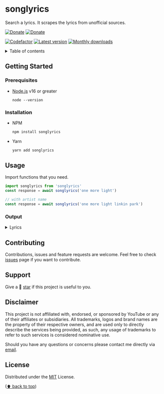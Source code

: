 <!-- URLs  -->

[repo]: https://github.com/vookav2/songlyrics
[issues]: https://github.com/vookav2/songlyrics/issues
[nodejs]: https://nodejs.org/
[codefactor]: https://www.codefactor.io/repository/github/vookav2/songlyrics
[npm]: https://www.npmjs.com/package/songlyrics
[versions]: https://www.npmjs.com/package/songlyrics?activeTab=versions
[buymeacoffee]: https://www.buymeacoffee.com/daphinokio
[saweria]: https://saweria.co/daphino
[mailto]: mailto:davinomoehdanino@gmail.com

# songlyrics

Search a lyrics. It scrapes the lyrics from unofficial sources.

[![Donate](https://img.shields.io/badge/donate-30363D?style=for-the-badge&logo=GitHub-Sponsors&logoColor=#white)][buymeacoffee]
[![Donate](https://img.shields.io/badge/SAWERIA-faae2b?style=for-the-badge&logo=GitHub-Sponsors&logoColor=#white)][saweria]

[![Codefactor](https://www.codefactor.io/repository/github/vookav2/songlyrics/badge)][codefactor]
[![Latest version](https://img.shields.io/npm/v/songlyrics?color=%2335C757)][versions]
[![Monthly downloads](https://img.shields.io/npm/dm/songlyrics)][npm]

<details>
  <summary>Table of contents</summary>
  <ol>
     <li>
       <a href="#getting-started">Getting Started</a>
       <ul>
         <li>
           <a href="#prerequisites">Prerequisites</a>
         </li>
         <li>
           <a href="#installation">Installation</a>
         </li>
       </ul>
     </li>
    <li>
       <a href="#usage">Usage</a>
       <ul>
         <li>
           <a href="#output">Output</a>
         </li>
       </ul>
     </li>
    <li>
       <a href="#contributing">Contributing</a>
     </li>
    <li>
       <a href="#disclaimer">Disclaimer</a>
     </li>
    <li>
       <a href="#support">Support</a>
     </li>
    <li>
       <a href="#license">License</a>
     </li>
  </ol>
</details>

## Getting Started

### Prerequisites

- [Node.js][nodejs] v16 or greater
  ```
  node --version
  ```

### Installation

- NPM
  ```sh
  npm install songlyrics
  ```
- Yarn
  ```sh
  yarn add songlyrics
  ```

## Usage

Import functions that you need.

```ts
import songlyrics from 'songlyrics'
const response = await songlyrics('one more light')

// with artist name
const response = await songlyrics('one more light linkin park')
```

### Output

<details>
<summary>Lyrics</summary>
<p>

```js
{
  lyrics: string,
  source: {
    name: string,
    url: string,
    link: string,
  },
}
```

</p>
</details>

## Contributing

Contributions, issues and feature requests are welcome. Feel free to check [issues][issues] page if you want to contribute.

## Support

Give a 🌟 [star][repo] if this project is useful to you.

## Disclaimer

This project is not affiliated with, endorsed, or sponsored by YouTube or any of their affiliates or subsidiaries. All trademarks, logos and brand names are the property of their respective owners, and are used only to directly describe the services being provided, as such, any usage of trademarks to refer to such services is considered nominative use.

Should you have any questions or concerns please contact me directly via [email][mailto].

## License

Distributed under the [MIT](https://github.com/vookav2/songlyrics/blob/main/LICENSE) License.

([⬆ back to top](#songlyrics))

